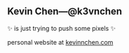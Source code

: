 ## Kevin Chen—@k3vnchen

✨ is just trying to push some pixels ✨

personal website at [kevinnchen.com](www.kevinnchen.com)
